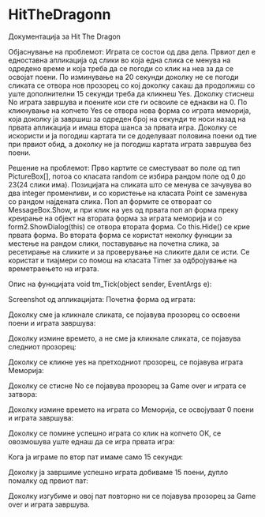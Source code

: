 # HitTheDragonn
Документација за Hit The Dragon


Објаснување на проблемот:
Играта се состои од два дела. Првиот дел е едноставна апликација од слики во која една слика се менува на одредено време и која треба да се погоди со клик на неа за да се освојат поени. По изминување на 20 секунди доколку не се погоди сликата се отвора нов прозорец со кој доколку сакаш да продолжиш со уште дополнителни 15 секунди треба да кликнеш Yes. Доколку стиснеш No играта завршува и поените кои сте ги освоиле се еднакви на 0. По кликнување на копчето Yes се отвора нова форма со играта меморија, која доколку ја завршиш за одреден број на секунди те носи назад на првата апликација и имаш втора шанса за првата игра. Доколку се искористи и ја погодиш картата ти се доделуваат половина поени од тие при првиот обид, а доколку не ја погодиш картата играта завршува без поени.

Решение на проблемот:
Прво картите се сместуваат во поле од тип PictureBox[], потоа со класата random се избира рандом поле од 0 до 23(24 слики има). Позицијата на сликата што се менува се зачувува во два integer променливи, и со користење на класата Point се заменува со рандом најдената слика. Поп ап формите се отвораат со MessageBox.Show, и при клик на yes од првата поп ап форма преку креирање на објект на втората форма за играта меморија и со form2.ShowDialog(this) се отвора втората форма. Со this.Hide() се крие првата форма. Во втората форма се користат неколку функции за местење на рандом слики, поставување на почетна слика, за ресетирање на сликите и за проверување на сликите дали се исти. Се користат и тиајмери со помош на класата Timer за одбројување на времетраењето на играта.

Опис на функцијата void tm_Tick(object sender, EventArgs e):
 

Screenshot од апликацијата:
Почетна форма од играта:
 
Доколку сме ја кликнале сликата, се појавува прозорец со освоени поени и играта завршува:
 
Доколку измине времето, а не сме ја кликнале сликата, се појавува следниот прозорец:
 
Доколку се кликне yes на претходниот прозорец, се појавува играта Меморија:
 
Доколку се стисне No се појавува прозорец за Game over и играта се затвора:
 
Доколку измине времето на играта со Меморија, се освојуваат 0 поени и играта завршува:
 
Доколку се помине успешно играта со клик на копчето ОК, се овозмошува уште еднаш да се игра првата игра:
 
Кога ја играме по втор пат имаме само 15 секунди:
 
Доколку ја завршиме успешно играта добиваме 15 поени, дупло помалку од првиот пат:
 
Доколку изгубиме и овој пат повторно ни се појавува прозорец за Game over и играта завршува.
